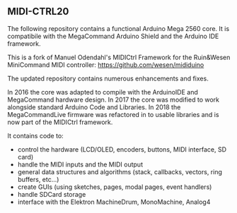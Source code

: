 ## MIDI-CTRL20

The following repository contains a functional Arduino Mega 2560 core.
It is compatibile with the MegaCommand Arduino Shield and the Arduino IDE framework.

This is a fork of Manuel Odendahl's MIDICtrl Framework for the Ruin&Wesen MiniCommand
MIDI controller:
https://github.com/wesen/mididuino

The updated repository contains numerous enhancements and fixes.

In 2016 the core was adapted to compile with the ArduinoIDE and MegaCommand hardware design.
In 2017 the core was modified to work alongside standard Arduino Code and Libraries.
In 2018 the MegaCommandLive firmware was refactored in to usable libraries and is now
part of the MIDICtrl framework.

It contains code to:

- control the hardware (LCD/OLED, encoders, buttons, MIDI interface, SD card)
- handle the MIDI inputs and the MIDI output
- general data structures and algorithms (stack, callbacks, vectors,
  ring buffers, etc...)
- create GUIs (using sketches, pages, modal pages, event handlers)
- handle SDCard storage
- interface with the Elektron MachineDrum, MonoMachine, Analog4

